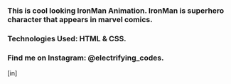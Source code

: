 ### This is cool looking IronMan Animation. IronMan is superhero character that appears in marvel comics.

### Technologies Used: HTML & CSS.

### Find me on Instagram: @electrifying_codes.

[in]
